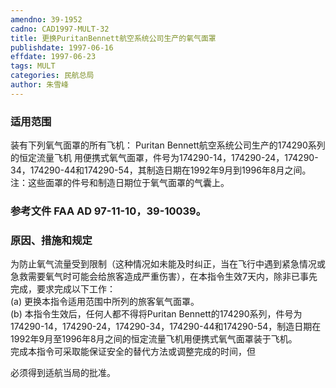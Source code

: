 ```yaml
---
amendno: 39-1952  
cadno: CAD1997-MULT-32  
title: 更换PuritanBennett航空系统公司生产的氧气面罩  
publishdate: 1997-06-16  
effdate: 1997-06-23  
tags: MULT  
categories: 民航总局  
author: 朱雪峰  
---
```

  
### 适用范围  
装有下列氧气面罩的所有飞机：     Puritan Bennett航空系统公司生产的174290系列的恒定流量飞机
用便携式氧气面罩，件号为174290-14，174290-24，174290-34，174290-44和174290-54，其制造日期在1992年9月到1996年8月之间。     注：这些面罩的件号和制造日期位于氧气面罩的气囊上。  
  
<!--more-->  
### 参考文件    FAA AD 97-11-10，39-10039。  
  
### 原因、措施和规定  
为防止氧气流量受到限制（这种情况如未能及时纠正，当在飞行中遇到紧急情况或急救需要氧气时可能会给旅客造成严重伤害），在本指令生效7天内，除非已事先完成，要求完成以下工作：  
(a) 更换本指令适用范围中所列的旅客氧气面罩。  
    (b) 本指令生效后，任何人都不得将Puritan Bennett的174290系列，件号为174290-14，174290-24，174290-34，174290-44和174290-54，制造日期在1992年9月至1996年8月之间的恒定流量飞机用便携式氧气面罩装于飞机。  
    完成本指令可采取能保证安全的替代方法或调整完成的时间，但  
      
必须得到适航当局的批准。  
